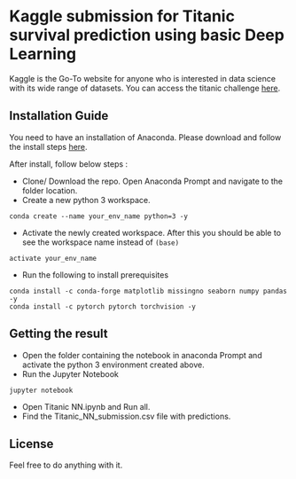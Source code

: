 
# Kaggle submission for Titanic survival prediction using basic Deep Learning

Kaggle is the Go-To website for anyone who is interested in data science with its wide range of datasets. You can access the titanic challenge [here](https://www.kaggle.com/c/titanic).

## Installation Guide

You need to have an installation of Anaconda. Please download and follow the install steps [here](https://www.anaconda.com/distribution/).

After install, follow below steps :
- Clone/ Download the repo. Open Anaconda Prompt and navigate to the folder location.
- Create a new python 3 workspace.
```
conda create --name your_env_name python=3 -y
```
- Activate the newly created workspace. After this you should be able to see the workspace name instead of `(base)`
```
activate your_env_name
```
- Run the following to install prerequisites
```
conda install -c conda-forge matplotlib missingno seaborn numpy pandas -y
conda install -c pytorch pytorch torchvision -y
```

## Getting the result

- Open the folder containing the notebook in anaconda Prompt and activate the python 3 environment created above.
- Run the Jupyter Notebook
```
jupyter notebook
```
- Open Titanic NN.ipynb and Run all.
- Find the Titanic_NN_submission.csv file with predictions.

## License

Feel free to do anything with it.
